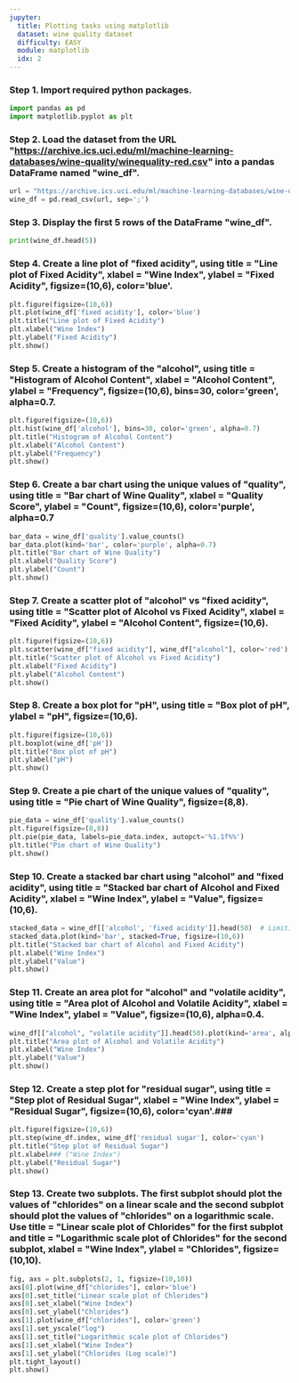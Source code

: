```yaml
---
jupyter:
  title: Plotting tasks using matplotlib
  dataset: wine quality dataset
  difficulty: EASY
  module: matplotlib
  idx: 2
---
```


### Step 1. Import required python packages.
 ```python
import pandas as pd
import matplotlib.pyplot as plt
```

### Step 2. Load the dataset from the URL "https://archive.ics.uci.edu/ml/machine-learning-databases/wine-quality/winequality-red.csv" into a pandas DataFrame named "wine_df".
```python
url = "https://archive.ics.uci.edu/ml/machine-learning-databases/wine-quality/winequality-red.csv"
wine_df = pd.read_csv(url, sep=';')
```

### Step 3. Display the first 5 rows of the DataFrame "wine_df".
```python
print(wine_df.head(5))
```

### Step 4. Create a line plot of "fixed acidity", using title = "Line plot of Fixed Acidity", xlabel = "Wine Index", ylabel = "Fixed Acidity", figsize=(10,6), color='blue'.
```python
plt.figure(figsize=(10,6))
plt.plot(wine_df['fixed acidity'], color='blue')
plt.title("Line plot of Fixed Acidity")
plt.xlabel("Wine Index")
plt.ylabel("Fixed Acidity")
plt.show()
```

### Step 5. Create a histogram of the "alcohol", using title = "Histogram of Alcohol Content", xlabel = "Alcohol Content", ylabel = "Frequency", figsize=(10,6), bins=30, color='green', alpha=0.7.
```python
plt.figure(figsize=(10,6))
plt.hist(wine_df['alcohol'], bins=30, color='green', alpha=0.7)
plt.title("Histogram of Alcohol Content")
plt.xlabel("Alcohol Content")
plt.ylabel("Frequency")
plt.show()
```

### Step 6. Create a bar chart using the unique values of "quality", using title = "Bar chart of Wine Quality", xlabel = "Quality Score", ylabel = "Count", figsize=(10,6), color='purple', alpha=0.7
```python
bar_data = wine_df['quality'].value_counts()
bar_data.plot(kind='bar', color='purple', alpha=0.7)
plt.title("Bar chart of Wine Quality")
plt.xlabel("Quality Score")
plt.ylabel("Count")
plt.show()
```

### Step 7. Create a scatter plot of "alcohol" vs "fixed acidity", using title = "Scatter plot of Alcohol vs Fixed Acidity", xlabel = "Fixed Acidity", ylabel = "Alcohol Content", figsize=(10,6).
```python
plt.figure(figsize=(10,6))
plt.scatter(wine_df["fixed acidity"], wine_df["alcohol"], color='red')
plt.title("Scatter plot of Alcohol vs Fixed Acidity")
plt.xlabel("Fixed Acidity")
plt.ylabel("Alcohol Content")
plt.show()
```

### Step 8. Create a box plot for "pH", using title = "Box plot of pH", ylabel = "pH", figsize=(10,6).
```python
plt.figure(figsize=(10,6))
plt.boxplot(wine_df['pH'])
plt.title("Box plot of pH")
plt.ylabel("pH")
plt.show()
```

### Step 9. Create a pie chart of the unique values of "quality", using title = "Pie chart of Wine Quality", figsize=(8,8).
```python
pie_data = wine_df['quality'].value_counts()
plt.figure(figsize=(8,8))
plt.pie(pie_data, labels=pie_data.index, autopct='%1.1f%%')
plt.title("Pie chart of Wine Quality")
plt.show()
```

### Step 10. Create a stacked bar chart using "alcohol" and "fixed acidity", using title = "Stacked bar chart of Alcohol and Fixed Acidity", xlabel = "Wine Index", ylabel = "Value", figsize=(10,6).
```python
stacked_data = wine_df[['alcohol', 'fixed acidity']].head(50)  # Limiting to first 50 rows for visibility
stacked_data.plot(kind='bar', stacked=True, figsize=(10,6))
plt.title("Stacked bar chart of Alcohol and Fixed Acidity")
plt.xlabel("Wine Index")
plt.ylabel("Value")
plt.show()
```

### Step 11. Create an area plot for "alcohol" and "volatile acidity", using title = "Area plot of Alcohol and Volatile Acidity", xlabel = "Wine Index", ylabel = "Value", figsize=(10,6), alpha=0.4.
```python
wine_df[["alcohol", "volatile acidity"]].head(50).plot(kind='area', alpha=0.4, figsize=(10,6))  # Limiting to first 50 rows for visibility
plt.title("Area plot of Alcohol and Volatile Acidity")
plt.xlabel("Wine Index")
plt.ylabel("Value")
plt.show()
```

### Step 12. Create a step plot for "residual sugar", using title = "Step plot of Residual Sugar", xlabel = "Wine Index", ylabel = "Residual Sugar", figsize=(10,6), color='cyan'.### 
```python
plt.figure(figsize=(10,6))
plt.step(wine_df.index, wine_df['residual sugar'], color='cyan')
plt.title("Step plot of Residual Sugar")
plt.xlabel### ("Wine Index")
plt.ylabel("Residual Sugar")
plt.show()
```

### Step 13. Create two subplots. The first subplot should plot the values of "chlorides" on a linear scale and the second subplot should plot the values of "chlorides" on a logarithmic scale. Use title = "Linear scale plot of Chlorides" for the first subplot and title = "Logarithmic scale plot of Chlorides" for the second subplot, xlabel = "Wine Index", ylabel = "Chlorides", figsize=(10,10).
```python
fig, axs = plt.subplots(2, 1, figsize=(10,10))
axs[0].plot(wine_df["chlorides"], color='blue')
axs[0].set_title("Linear scale plot of Chlorides")
axs[0].set_xlabel("Wine Index")
axs[0].set_ylabel("Chlorides")
axs[1].plot(wine_df["chlorides"], color='green')
axs[1].set_yscale("log")
axs[1].set_title("Logarithmic scale plot of Chlorides")
axs[1].set_xlabel("Wine Index")
axs[1].set_ylabel("Chlorides (Log scale)")
plt.tight_layout()
plt.show()
```
